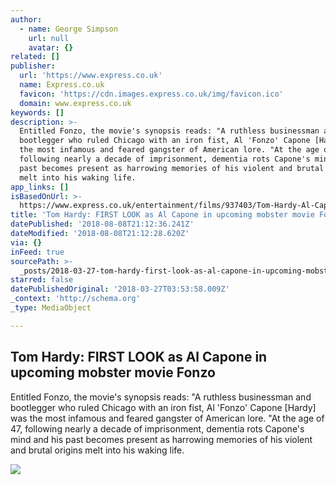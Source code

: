 ```yaml
---
author:
  - name: George Simpson
    url: null
    avatar: {}
related: []
publisher:
  url: 'https://www.express.co.uk'
  name: Express.co.uk
  favicon: 'https://cdn.images.express.co.uk/img/favicon.ico'
  domain: www.express.co.uk
keywords: []
description: >-
  Entitled Fonzo, the movie's synopsis reads: "A ruthless businessman and
  bootlegger who ruled Chicago with an iron fist, Al 'Fonzo' Capone [Hardy] was
  the most infamous and feared gangster of American lore. "At the age of 47,
  following nearly a decade of imprisonment, dementia rots Capone's mind and his
  past becomes present as harrowing memories of his violent and brutal origins
  melt into his waking life.
app_links: []
isBasedOnUrl: >-
  https://www.express.co.uk/entertainment/films/937403/Tom-Hardy-Al-Capone-Fonzo-Venom-movie/amp
title: 'Tom Hardy: FIRST LOOK as Al Capone in upcoming mobster movie Fonzo'
datePublished: '2018-08-08T21:12:36.241Z'
dateModified: '2018-08-08T21:12:28.620Z'
via: {}
inFeed: true
sourcePath: >-
  _posts/2018-03-27-tom-hardy-first-look-as-al-capone-in-upcoming-mobster-movie.md
starred: false
datePublishedOriginal: '2018-03-27T03:53:58.009Z'
_context: 'http://schema.org'
_type: MediaObject

---
```

<article style=""><h1>Tom Hardy: FIRST LOOK as Al Capone in upcoming mobster movie Fonzo</h1><p>Entitled Fonzo, the movie's synopsis reads: "A ruthless businessman and bootlegger who ruled Chicago with an iron fist, Al 'Fonzo' Capone [Hardy] was the most infamous and feared gangster of American lore. "At the age of 47, following nearly a decade of imprisonment, dementia rots Capone's mind and his past becomes present as harrowing memories of his violent and brutal origins melt into his waking life.</p><img src="https://cdn.images.express.co.uk/img/dynamic/36/750x445/937403.jpg" /></article>
